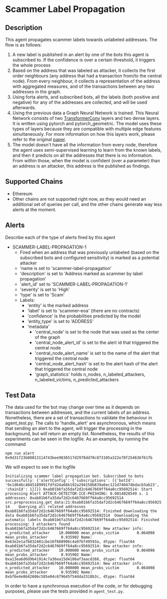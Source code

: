 # Scammer Label Propagation

## Description

This agent propagates scammer labels towards unlabeled addresses. The flow is as follows:
1. A new label is published in an alert by one of the bots this agent is subscribed to. If the confidence is over a certain threshold, it triggers the whole process
1. Based on the address that was labeled as attacker, it collects the first order neighbours (any address that had a transaction from/to the central node). From every neighbour, it collects a representation of the address with aggregated measures, and of the transactions between any two addresses in the graph.
1. Using forta alerts, and subscribed bots, all the labels (both positive and negative) for any of the addresses are collected, and will be used afterwards.
1. Using the previous data a Graph Neural Network is trained. This Neural Network consists of two [TransformerConv](https://pytorch-geometric.readthedocs.io/en/latest/generated/torch_geometric.nn.conv.TransformerConv.html#torch-geometric-nn-conv-transformerconv) layers and two dense layers. It is written using pytorch and pytorch_geometric. The model uses these types of layers because they are compatible with multiple edge features simultaneously. For more information on how this layers work, please refer to the original [paper](https://arxiv.org/abs/2009.03509).
1. The model doesn't have all the information from every node, therefore the agent uses semi-supervised learning to learn from the known labels, and then it predicts on all the addresses that there is no information. From within those, when the model is confident (over a parameter) than an address is an attacker, this address is the published as findings.

## Supported Chains

- Ethereum
- Other chains are not supported right now, as they would need an additional set of queries per call, and the other chains generate way less alerts at the moment. 

## Alerts

Describe each of the type of alerts fired by this agent

- SCAMMER-LABEL-PROPAGATION-1
  - Fired when an address that was previously unlabeled (based on the subscribed bots and configured sensitivity)
  is marked as a potential attacker
  - 'name is set to 'scammer-label-propagation'
  - 'description' is set to 'Address marked as scammer by label propagation'
  - 'alert_id' set to 'SCAMMER-LABEL-PROPAGATION-1'
  - 'severity' is set to 'High'
  - 'type' is set to 'Scam'
  - Labels:
    - 'entity' is the marked address
    - 'label' is set to 'scammer-eoa' (there are no contracts)
    - 'confidence' is the probabilities predicted by the model
    - 'entity_type' is set to 'ADDRESS'
    - 'metadata'
      - 'central_node' is set to the node that was used as the center of the graph
      - 'central_node_alert_id' is set to the alert id that triggered the central node
      - 'central_node_alert_name' is set to the name of the alert that triggered the central node
      - 'central_node_alert_hash' is set to the alert hash of the alert that triggered the central node
      - 'graph_statistics' holds n_nodes, n_labeled_attackers, n_labeled_victims, n_predicted_attackers


## Test Data

The data used for the bot may change over time as it depends on transactions between addresses, and the current labels of an address. Nonetheless, there are a set of transactions to validate the behaviour in agent_test.py.
The calls to 'handle_alert' are asynchronous, which means that sending an alert to the agent, will trigger the processing in the background, but will return an empty list. Nonetheless, the results of this experiments can be seen in the logfile. As an example, by running the command

``npm run alert 0x9d31f23b00013114743bee9836517d2978dd70c873105a322e78f254636f61fb``

We will expect to see in the logfile

``
Initializing scammer label propagation bot. Subscribed to bots successfully: {'alertConfig': {'subscriptions': [{'botId': '0x1d646c4045189991fdfd24a66b192a294158b839a6ec121d740474bdacb3ab23', 'chainId': 1}]}}
0xab01b6fa35daf2d2c6467669ff64a8cc95692514:	Start processing
Alert ATTACK-DETECTOR-ICE-PHISHING:	0.0014028549 s. 1 addresses: 0xab01b6fa35daf2d2c6467669ff64a8cc95692514
src.preprocessing.get_data:21:0xab01b6fa35daf2d2c6467669ff64a8cc95692514	Querying all related addresses
0xab01b6fa35daf2d2c6467669ff64a8cc95692514:	Finished downloading the data
0xab01b6fa35daf2d2c6467669ff64a8cc95692514	Downloading the automatic labels
0xab01b6fa35daf2d2c6467669ff64a8cc95692514:	Finished processing: 3 attackers found
0xab01b6fa35daf2d2c6467669ff64a8cc95692514:	New attacker info: n_predicted_attacker    10.000000
mean_probs_victim        0.064098
mean_probs_attacker      0.935902
Name: 0x63e2e1a7b832481cbe16f688996c4a97bf49593a, dtype: float64
0xab01b6fa35daf2d2c6467669ff64a8cc95692514:	New attacker info: n_predicted_attacker    10.000000
mean_probs_victim        0.064098
mean_probs_attacker      0.935902
Name: 0xa13ea6d6d9b41914c7a36ea15d4186af3aacd268, dtype: float64
0xab01b6fa35daf2d2c6467669ff64a8cc95692514:	New attacker info: n_predicted_attacker    10.000000
mean_probs_victim        0.064098
mean_probs_attacker      0.935902
Name: 0xbf6e4e8642606c585e04c679645f54dda3318b3c, dtype: float64
``

In order to have a synchronous execution of the code, or for debugging purposes, please use the tests provided in `agent_test.py`.